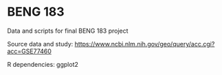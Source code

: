 # BENG 183

Data and scripts for final BENG 183 project

Source data and study: https://www.ncbi.nlm.nih.gov/geo/query/acc.cgi?acc=GSE77460

R dependencies: ggplot2
